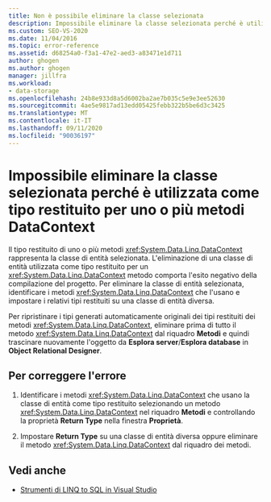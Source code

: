 ```yaml
---
title: Non è possibile eliminare la classe selezionata
description: Impossibile eliminare la classe selezionata perché è utilizzata come tipo restituito per uno o più metodi DataContext
ms.custom: SEO-VS-2020
ms.date: 11/04/2016
ms.topic: error-reference
ms.assetid: d68254a0-f3a1-47e2-aed3-a83471e1d711
author: ghogen
ms.author: ghogen
manager: jillfra
ms.workload:
- data-storage
ms.openlocfilehash: 24b8e933d8a5d6002ba2ae7b035c5e9e3ee52630
ms.sourcegitcommit: 4ae5e9817ad13edd05425febb322b5be6d3c3425
ms.translationtype: MT
ms.contentlocale: it-IT
ms.lasthandoff: 09/11/2020
ms.locfileid: "90036197"
---
```

# <a name="the-selected-class-cannot-be-deleted-because-it-is-used-as-a-return-type-for-one-or-more-datacontext-methods"></a>Impossibile eliminare la classe selezionata perché è utilizzata come tipo restituito per uno o più metodi DataContext

Il tipo restituito di uno o più metodi <xref:System.Data.Linq.DataContext> rappresenta la classe di entità selezionata. L'eliminazione di una classe di entità utilizzata come tipo restituito per un <xref:System.Data.Linq.DataContext> metodo comporta l'esito negativo della compilazione del progetto. Per eliminare la classe di entità selezionata, identificare i metodi <xref:System.Data.Linq.DataContext> che l'usano e impostare i relativi tipi restituiti su una classe di entità diversa.

Per ripristinare i tipi generati automaticamente originali dei tipi restituiti dei metodi <xref:System.Data.Linq.DataContext>, eliminare prima di tutto il metodo <xref:System.Data.Linq.DataContext> dal riquadro **Metodi** e quindi trascinare nuovamente l'oggetto da **Esplora server**/**Esplora database** in **Object Relational Designer**.

## <a name="to-correct-this-error"></a>Per correggere l'errore

1. Identificare i metodi <xref:System.Data.Linq.DataContext> che usano la classe di entità come tipo restituito selezionando un metodo <xref:System.Data.Linq.DataContext> nel riquadro **Metodi** e controllando la proprietà **Return Type** nella finestra **Proprietà**.

2. Impostare **Return Type** su una classe di entità diversa oppure eliminare il metodo <xref:System.Data.Linq.DataContext> dal riquadro dei metodi.

## <a name="see-also"></a>Vedi anche

- [Strumenti di LINQ to SQL in Visual Studio](../data-tools/linq-to-sql-tools-in-visual-studio2.md)
